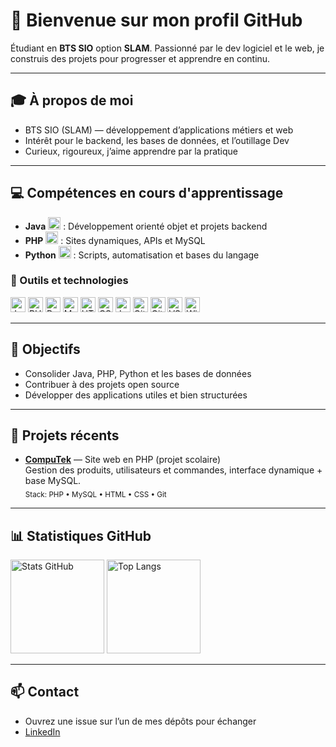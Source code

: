 # 👋 Bienvenue sur mon profil GitHub

Étudiant en **BTS SIO** option **SLAM**. Passionné par le dev logiciel et le web, je construis des projets pour progresser et apprendre en continu.

---

## 🎓 À propos de moi
- BTS SIO (SLAM) — développement d’applications métiers et web
- Intérêt pour le backend, les bases de données, et l’outillage Dev
- Curieux, rigoureux, j’aime apprendre par la pratique

---

## 💻 Compétences en cours d'apprentissage
- **Java** <img src="https://cdn.jsdelivr.net/gh/devicons/devicon/icons/java/java-original.svg" alt="Java" width="20" height="20"> : Développement orienté objet et projets backend  
- **PHP** <img src="https://cdn.jsdelivr.net/gh/devicons/devicon/icons/php/php-original.svg" alt="PHP" width="20" height="20"> : Sites dynamiques, APIs et MySQL  
- **Python** <img src="https://cdn.jsdelivr.net/gh/devicons/devicon/icons/python/python-original.svg" alt="Python" width="20" height="20"> : Scripts, automatisation et bases du langage

### 🧰 Outils et technologies
<p>
  <img src="https://cdn.jsdelivr.net/gh/devicons/devicon/icons/java/java-original.svg" height="24" alt="Java"/>
  <img src="https://cdn.jsdelivr.net/gh/devicons/devicon/icons/php/php-original.svg" height="24" alt="PHP"/>
  <img src="https://cdn.jsdelivr.net/gh/devicons/devicon/icons/python/python-original.svg" height="24" alt="Python"/>
  <img src="https://cdn.jsdelivr.net/gh/devicons/devicon/icons/mysql/mysql-original.svg" height="24" alt="MySQL"/>
  <img src="https://cdn.jsdelivr.net/gh/devicons/devicon/icons/html5/html5-original.svg" height="24" alt="HTML5"/>
  <img src="https://cdn.jsdelivr.net/gh/devicons/devicon/icons/css3/css3-original.svg" height="24" alt="CSS3"/>
  <img src="https://cdn.jsdelivr.net/gh/devicons/devicon/icons/javascript/javascript-original.svg" height="24" alt="JavaScript"/>
  <img src="https://cdn.jsdelivr.net/gh/devicons/devicon/icons/git/git-original.svg" height="24" alt="Git"/>
  <img src="https://cdn.jsdelivr.net/gh/devicons/devicon/icons/github/github-original.svg" height="24" alt="GitHub"/>
  <img src="https://cdn.jsdelivr.net/gh/devicons/devicon/icons/vscode/vscode-original.svg" height="24" alt="VS Code"/>
  <img src="https://cdn.jsdelivr.net/gh/devicons/devicon/icons/windows8/windows8-original.svg" height="24" alt="Windows"/>
</p>

---

## 🚀 Objectifs
- Consolider Java, PHP, Python et les bases de données  
- Contribuer à des projets open source  
- Développer des applications utiles et bien structurées

---

## 📂 Projets récents
- [**CompuTek**](https://github.com/ChineseEatCat/computek) — Site web en PHP (projet scolaire)  
  Gestion des produits, utilisateurs et commandes, interface dynamique + base MySQL.  
  <sub>Stack: PHP • MySQL • HTML • CSS • Git</sub>

---

## 📊 Statistiques GitHub
<p>
  <img src="https://github-readme-stats.vercel.app/api?username=ChineseEatCat&show_icons=true&theme=transparent&hide_border=true" height="150" alt="Stats GitHub"/>
  <img src="https://github-readme-stats.vercel.app/api/top-langs/?username=ChineseEatCat&layout=compact&theme=transparent&hide_border=true" height="150" alt="Top Langs"/>
</p>

---

## 📫 Contact
- Ouvrez une issue sur l’un de mes dépôts pour échanger
- [LinkedIn](https://fr.linkedin.com/in/noann-ozier-lafontaine-16437a344)
